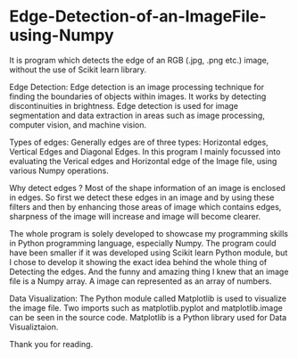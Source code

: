 # Edge-Detection-of-an-ImageFile-using-Numpy
It is program which detects the edge of an RGB (.jpg, .png etc.) image, without the use of Scikit learn library.

Edge Detection: 
                  Edge detection is an image processing technique for finding the boundaries of objects within images. It works by detecting discontinuities in brightness. Edge detection is used for image segmentation and data extraction in areas such as image processing, computer vision, and machine vision.
                  
Types of edges:
Generally edges are of three types: Horizontal edges, Vertical Edges and Diagonal Edges. In this program I mainly focussed into evaluating the Verical edges and Horizontal edge of the Image file, using various Numpy operations. 

Why detect edges ?
                Most of the shape information of an image is enclosed in edges. So first we detect these edges in an image and by using these filters and then by enhancing those areas of image which contains edges, sharpness of the image will increase and image will become clearer.
                
The whole program is solely developed to showcase my programming skills in Python programming language, especially Numpy. The program could have been smaller if it was developed using Scikit learn Python module, but I chose to develop it showing the exact idea behind the whole thing of Detecting the edges. And the funny and amazing thing I knew that an image file is a Numpy array. A image can represented as an array of numbers. 

Data Visualization:
                    The Python module called Matplotlib is used to visualize the image file. Two imports such as matplotlib.pyplot and matplotlib.image can be seen in the source code. Matplotlib is a Python library used for Data Visualiztaion.
                    
Thank you for reading.
